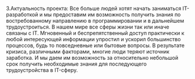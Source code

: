 3.Актуальность проекта:
Все больше людей хотят начать заниматься IT- разработкой и мы предоставим им возможность получить знания по востребованному направлению в программировании и в дальнейшем трудоустроиться.
В нашем мире все сферы жизни так или иначе связаны с IT. Мгновенный и беспрепятственный доступ практически к любой интересующей информации упростил и ускорил большинство процессов, будь то повседневные или бытовые вопросы. 
В результате кризиса, различными факторами, многие люди теряют источник заработка. И мы даем им возможность за относительно небольшой срок получить необходимые знания для последующего трудоустройства в IT-сферу.
